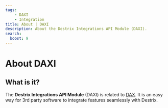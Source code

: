 ```yaml
---
tags:
    - DAXI
    - Integration
title: About | DAXI
description: About the Destrix Integrations API Module (DAXI).
search:
  boost: 9
---
```

# About DAXI

## What is it?
The **Destrix Integrations API Module** (DAXI) is related to [DAX](https://docs.destrix.app/DAX/about/). It is an easy way for 3rd party software to integrate features seamlessly with Destrix.